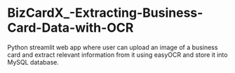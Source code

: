 # BizCardX_-Extracting-Business-Card-Data-with-OCR
Python streamlit web app where user can upload an image of a business card and extract relevant information from it using easyOCR and store it into MySQL database.

